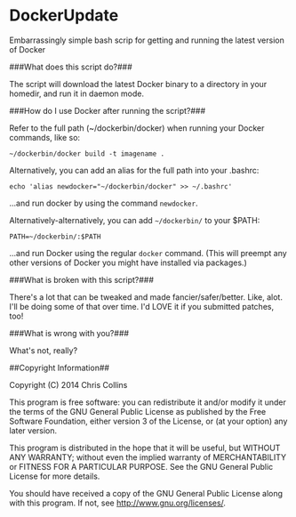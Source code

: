 DockerUpdate
============

Embarrassingly simple bash scrip for getting and running the latest version of Docker

###What does this script do?###

The script will download the latest Docker binary to a directory in your homedir, and run it in daemon mode.

###How do I  use Docker after running the script?###

Refer to the full path (~/dockerbin/docker) when running your Docker commands, like so:

`~/dockerbin/docker build -t imagename .`

Alternatively, you can add an alias for the full path into your .bashrc:

`echo 'alias newdocker="~/dockerbin/docker" >> ~/.bashrc'`

...and run docker by using the command `newdocker`.

Alternatively-alternatively, you can add `~/dockerbin/` to your $PATH:

`PATH=~/dockerbin/:$PATH`

...and run Docker using the regular `docker` command. (This will preempt any other versions of Docker you might have installed via packages.)

###What is broken with this script?###

There's a lot that can be tweaked and made fancier/safer/better.  Like, alot.  I'll be doing some of that over time.  I'd LOVE it if you submitted patches, too!

###What is wrong with you?###

What's not, really?

##Copyright Information##

Copyright (C) 2014 Chris Collins

This program is free software: you can redistribute it and/or modify it under the terms of the GNU General Public License as published by the Free Software Foundation, either version 3 of the License, or (at your option) any later version.

This program is distributed in the hope that it will be useful, but WITHOUT ANY WARRANTY; without even the implied warranty of MERCHANTABILITY or FITNESS FOR A PARTICULAR PURPOSE. See the GNU General Public License for more details.

You should have received a copy of the GNU General Public License along with this program. If not, see http://www.gnu.org/licenses/.

